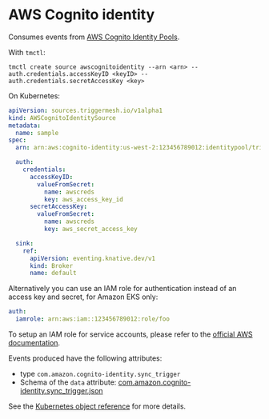 # AWS Cognito identity

Consumes events from [AWS Cognito Identity Pools](https://docs.aws.amazon.com/cognito/latest/developerguide/cognito-identity.html).

With `tmctl`:

```
tmctl create source awscognitoidentity --arn <arn> --auth.credentials.accessKeyID <keyID> --auth.credentials.secretAccessKey <key>
```

On Kubernetes:

```yaml
apiVersion: sources.triggermesh.io/v1alpha1
kind: AWSCognitoIdentitySource
metadata:
  name: sample
spec:
  arn: arn:aws:cognito-identity:us-west-2:123456789012:identitypool/triggermeshtest

  auth:
    credentials:
      accessKeyID:
        valueFromSecret:
          name: awscreds
          key: aws_access_key_id
      secretAccessKey:
        valueFromSecret:
          name: awscreds
          key: aws_secret_access_key

  sink:
    ref:
      apiVersion: eventing.knative.dev/v1
      kind: Broker
      name: default
```

Alternatively you can use an IAM role for authentication instead of an access key and secret, for Amazon EKS only:

```yaml
auth:
  iamrole: arn:aws:iam::123456789012:role/foo
```

To setup an IAM role for service accounts, please refer to the [official AWS documentation](https://docs.aws.amazon.com/eks/latest/userguide/iam-roles-for-service-accounts.html).

Events produced have the following attributes:

* type `com.amazon.cognito-identity.sync_trigger`
* Schema of the `data` attribute: [com.amazon.cognito-identity.sync_trigger.json](https://raw.githubusercontent.com/triggermesh/triggermesh/main/schemas/com.amazon.cognito-identity.sync_trigger.json)

See the [Kubernetes object reference](../../reference/sources/#sources.triggermesh.io/v1alpha1.AWSCognitoIdentitySource) for more details.
